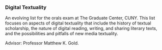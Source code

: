 ### Digital Textuality ###

An evolving list for the orals exam at The Graduate Center, CUNY. This list focuses on aspects of digital textuality that include the history of textual scholarship, the nature of digital reading, writing, and sharing literary texts, and the possibilities and pitfalls of new media textuality. 

Advisor: Professor Matthew K. Gold. 